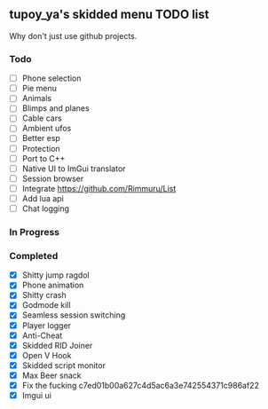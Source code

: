 ## tupoy_ya's skidded menu TODO list
Why don't just use github projects.

### Todo
- [ ] Phone selection
- [ ] Pie menu
- [ ] Animals
- [ ] Blimps and planes
- [ ] Cable cars
- [ ] Ambient ufos
- [ ] Better esp
- [ ] Protection
- [ ] Port to C++
- [ ] Native UI to ImGui translator
- [ ] Session browser
- [ ] Integrate https://github.com/Rimmuru/List
- [ ] Add lua api
- [ ] Chat logging

### In Progress

### Completed
- [x] Shitty jump ragdol 
- [x] Phone animation
- [x] Shitty crash
- [x] Godmode kill
- [x] Seamless session switching
- [x] Player logger
- [x] Anti-Cheat
- [x] Skidded RID Joiner
- [x] Open V Hook
- [x] Skidded script monitor
- [x] Max Beer snack
- [x] Fix the fucking c7ed01b00a627c4d5ac6a3e742554371c986af22
- [x] Imgui ui